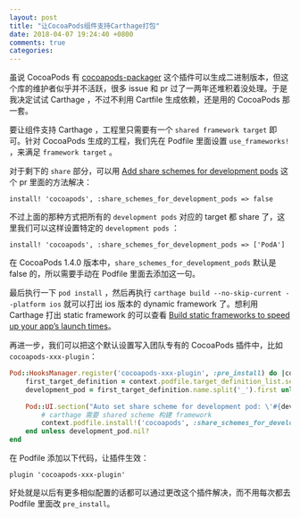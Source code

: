 ```yaml
---
layout: post
title: "让CocoaPods组件支持Carthage打包"
date: 2018-04-07 19:24:40 +0800
comments: true
categories: 
---
```


虽说 CocoaPods 有 [cocoapods-packager](https://github.com/CocoaPods/cocoapods-packager) 这个插件可以生成二进制版本，但这个库的维护者似乎并不活跃，很多 issue 和 pr 过了一两年还堆积着没处理。于是我决定试试 Carthage ，不过不利用 Cartfile 生成依赖，还是用的 CocoaPods 那一套。

要让组件支持 Carthage ，工程里只需要有一个 `shared framework target` 即可。针对 CocoaPods 生成的工程，我们先在 Podfile 里面设置  `use_frameworks!` ，来满足  `framework target` 。

<!--more-->

对于剩下的 `share` 部分，可以用 [Add share schemes for development pods](https://github.com/CocoaPods/CocoaPods/pull/5254) 这个 pr 里面的方法解决：

```
install! 'cocoapods', :share_schemes_for_development_pods => false
```
不过上面的那种方式把所有的 `development pods` 对应的 target 都 share 了，这里我们可以这样设置特定的 `development pods` ：

```
install! 'cocoapods', :share_schemes_for_development_pods => ['PodA']
```

在 CocoaPods 1.4.0 版本中，`share_schemes_for_development_pods` 默认是 false 的，所以需要手动在 Podfile 里面去添加这一句。

最后执行一下 `pod install` ，然后再执行 `carthage build --no-skip-current --platform ios` 就可以打出 ios 版本的 dynamic framework 了。想利用 Carthage 打出 static framework 的可以查看 [Build static frameworks to speed up your app’s launch times](https://github.com/Carthage/Carthage/blob/master/Documentation/StaticFrameworks.md)。


再进一步，我们可以把这个默认设置写入团队专有的 CocoaPods 插件中，比如 `cocoapods-xxx-plugin`：

```ruby
Pod::HooksManager.register('cocoapods-xxx-plugin', :pre_install) do |context, _|
	first_target_definition = context.podfile.target_definition_list.select{ |d| d.name != 'Pods' }.first
	development_pod = first_target_definition.name.split('_').first unless first_target_definition.nil?
	    
	Pod::UI.section("Auto set share scheme for development pod: \'#{development_pod}\'") do
		# carthage 需要 shared scheme 构建 framework
		context.podfile.install!('cocoapods', :share_schemes_for_development_pods => [development_pod])
	end unless development_pod.nil?
end
```
在 Podfile 添加以下代码，让插件生效：

```
plugin 'cocoapods-xxx-plugin'
```

好处就是以后有更多相似配置的话都可以通过更改这个插件解决，而不用每次都去 Podfile 里面改 `pre_install`。
